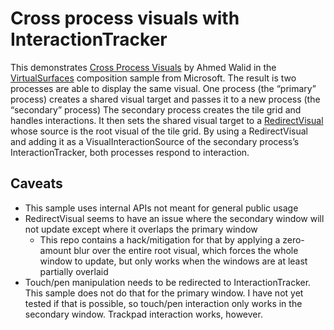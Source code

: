 # Cross process visuals with InteractionTracker
This demonstrates [Cross Process Visuals](https://github.com/ahmed605/CompositionSandbox/blob/master/CompositionSandbox.Native/CrossProcessVisuals.h) by Ahmed Walid in the [VirtualSurfaces](https://github.com/microsoft/Windows.UI.Composition-Win32-Samples/tree/master/cpp/VirtualSurfaces) composition sample from Microsoft. The result is two processes are able to display the same visual. One process (the “primary” process) creates a shared visual target and passes it to a new process (the “secondary” process) The secondary process creates the tile grid and handles interactions. It then sets the shared visual target to a [RedirectVisual](https://learn.microsoft.com/en-us/uwp/api/windows.ui.composition.redirectvisual) whose source is the root visual of the tile grid. By using a RedirectVisual and adding it as a VisualInteractionSource of the secondary process’s InteractionTracker, both processes respond to interaction.

## Caveats
* This sample uses internal APIs not meant for general public usage
* RedirectVisual seems to have an issue where the secondary window will not update except where it overlaps the primary window
  * This repo contains a hack/mitigation for that by applying a zero-amount blur over the entire root visual, which forces the whole window to update, but only works when the windows are at least partially overlaid
* Touch/pen manipulation needs to be redirected to InteractionTracker. This sample does not do that for the primary window. I have not yet tested if that is possible, so touch/pen interaction only works in the secondary window. Trackpad interaction works, however.
